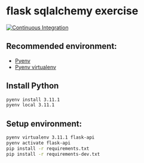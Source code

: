 # flask sqlalchemy exercise

[![Continuous Integration](https://github.com/rcbop/flask-sqlalchemy-exercise/actions/workflows/ci.yaml/badge.svg)](https://github.com/rcbop/flask-sqlalchemy-exercise/actions/workflows/ci.yaml)

## Recommended environment:

* [Pyenv](https://github.com/pyenv/pyenv)
* [Pyenv virtualenv](https://github.com/pyenv/pyenv-virtualenv)

## Install Python

```bash
pyenv install 3.11.1
pyenv local 3.11.1
```

## Setup environment:

```bash
pyenv virtualenv 3.11.1 flask-api
pyenv activate flask-api
pip install -r requirements.txt
pip install -r requirements-dev.txt
``` 
